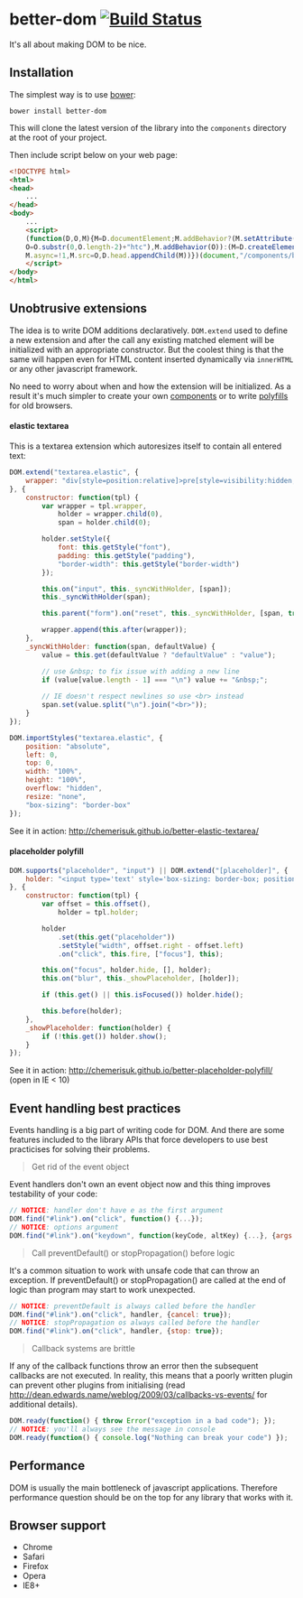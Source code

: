 better-dom [![Build Status](https://api.travis-ci.org/chemerisuk/better-dom.png?branch=master)](http://travis-ci.org/chemerisuk/better-dom)
==========
It's all about making DOM to be nice.

Installation
------------
The simplest way is to use [bower](http://bower.io/):

    bower install better-dom

This will clone the latest version of the library into the `components` directory at the root of your project.

Then include script below on your web page:

```html
<!DOCTYPE html>
<html>
<head>
    ...    
</head>
<body>
    ...
    <script>
    (function(D,O,M){M=D.documentElement;M.addBehavior?(M.setAttribute("data-htc",
    O=O.substr(0,O.length-2)+"htc"),M.addBehavior(O)):(M=D.createElement("script"),
    M.async=!1,M.src=O,D.head.appendChild(M))})(document,"/components/better-dom/better-dom.js");
    </script>
</body>
</html>
```

Unobtrusive extensions
----------------------
The idea is to write DOM additions declaratively. `DOM.extend` used to define a new extension and after the call any existing matched element will be initialized with an appropriate constructor. But the coolest thing is that the same will happen even for HTML content inserted dynamically via `innerHTML` or any other javascript framework.

No need to worry about when and how the extension will be initialized. As a result it's much simpler to create your own [components](#elastic-textarea) or to write [polyfills](#placeholder-polyfill) for old browsers.

#### elastic textarea
This is a textarea extension which autoresizes itself to contain all entered text:

```js
DOM.extend("textarea.elastic", {
    wrapper: "div[style=position:relative]>pre[style=visibility:hidden;margin:0;border-style:solid]>span[style=display:inline-block;white-space:pre-wrap]"
}, {
    constructor: function(tpl) {
        var wrapper = tpl.wrapper,
            holder = wrapper.child(0),
            span = holder.child(0);

        holder.setStyle({
            font: this.getStyle("font"),
            padding: this.getStyle("padding"),
            "border-width": this.getStyle("border-width")
        });

        this.on("input", this._syncWithHolder, [span]);
        this._syncWithHolder(span);

        this.parent("form").on("reset", this._syncWithHolder, [span, true], this);

        wrapper.append(this.after(wrapper));
    },
    _syncWithHolder: function(span, defaultValue) {
        value = this.get(defaultValue ? "defaultValue" : "value");

        // use &nbsp; to fix issue with adding a new line
        if (value[value.length - 1] === "\n") value += "&nbsp;";
        
        // IE doesn't respect newlines so use <br> instead
        span.set(value.split("\n").join("<br>"));
    }
});

DOM.importStyles("textarea.elastic", {
    position: "absolute",
    left: 0,
    top: 0,
    width: "100%",
    height: "100%",
    overflow: "hidden",
    resize: "none",
    "box-sizing": "border-box"
});
```
See it in action: http://chemerisuk.github.io/better-elastic-textarea/

#### placeholder polyfill
```js
DOM.supports("placeholder", "input") || DOM.extend("[placeholder]", {
    holder: "<input type='text' style='box-sizing: border-box; position: absolute; color: graytext; background: none no-repeat 0 0; border-color: transparent'/>"
}, {
    constructor: function(tpl) {
        var offset = this.offset(),
            holder = tpl.holder;

        holder
            .set(this.get("placeholder"))
            .setStyle("width", offset.right - offset.left)
            .on("click", this.fire, ["focus"], this);

        this.on("focus", holder.hide, [], holder);
        this.on("blur", this._showPlaceholder, [holder]);

        if (this.get() || this.isFocused()) holder.hide();

        this.before(holder);
    },
    _showPlaceholder: function(holder) {
        if (!this.get()) holder.show();
    }
});
```
See it in action: http://chemerisuk.github.io/better-placeholder-polyfill/ (open in IE < 10)

Event handling best practices
-----------------------------
Events handling is a big part of writing code for DOM. And there are some features included to the library APIs that force developers to use best practicises for solving their problems.

> Get rid of the event object
 
Event handlers don't own an event object now and this thing improves testability of your code:

```js
// NOTICE: handler don't have e as the first argument
DOM.find("#link").on("click", function() {...});
// NOTICE: options argument
DOM.find("#link").on("keydown", function(keyCode, altKey) {...}, {args: ["keyCode", "altKey"]});
```

> Call preventDefault() or stopPropagation() before logic

It's a common situation to work with unsafe code that can throw an exception. If preventDefault() or stopPropagation() are called at the end of logic than program may start to work unexpected.

```js
// NOTICE: preventDefault is always called before the handler
DOM.find("#link").on("click", handler, {cancel: true});
// NOTICE: stopPropagation os always called before the handler
DOM.find("#link").on("click", handler, {stop: true});
```

> Callback systems are brittle

If any of the callback functions throw an error then the subsequent callbacks are not executed. In reality, this means that a poorly written plugin can prevent other plugins from initialising (read  http://dean.edwards.name/weblog/2009/03/callbacks-vs-events/ for additional details).

```js
DOM.ready(function() { throw Error("exception in a bad code"); });
// NOTICE: you'll always see the message in console
DOM.ready(function() { console.log("Nothing can break your code") });
```

Performance
-----------
DOM is usually the main bottleneck of javascript applications. Therefore performance question should be on the top for any library that works with it.

Browser support
---------------
* Chrome
* Safari
* Firefox
* Opera
* IE8+
